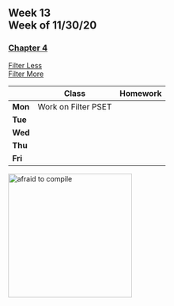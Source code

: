 <meta http-equiv="refresh" content="300"/>

## Week 13<br>Week of 11/30/20

### [Chapter 4](/ap/curriculum/4)  
[Filter Less](https://cs50.harvard.edu/ap/2021/curriculum/x/psets/4/filter/less/)  
[Filter More](https://cs50.harvard.edu/ap/2021/curriculum/x/psets/4/filter/more/)

  |       |Class                  |Homework   |
  |-------|---------              |---------  |
  |**Mon**|Work on Filter PSET | |
  |**Tue**| | |
  |**Wed**| | |
  |**Thu**| | |
  |**Fri**| | |
  
<img src="https://www.digitaltechnologylabs.com/wp-content/uploads/2019/06/11.png" alt="afraid to compile" height="250">
